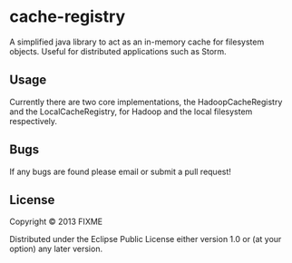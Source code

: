 # cache-registry

A simplified java library to act as an in-memory cache for filesystem objects. Useful for distributed applications such as Storm.

## Usage

Currently there are two core implementations, the HadoopCacheRegistry and the LocalCacheRegistry, for Hadoop and the local filesystem respectively.

## Bugs

If any bugs are found please email or submit a pull request!

## License

Copyright © 2013 FIXME

Distributed under the Eclipse Public License either version 1.0 or (at
your option) any later version.
